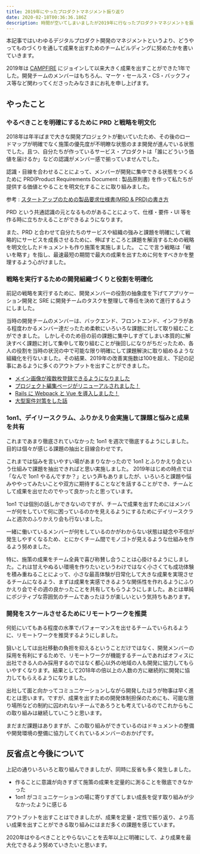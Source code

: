 ```yaml
---
title: 2019年にやったプロダクトマネジメント振り返り
date: 2020-02-18T00:36:36.186Z
description: 時間が空いてしまいましたが2019年に行なったプロダクトマネジメントを振り返ります。
---
```

本記事ではいわゆるデジタルプロダクト開発のマネジメントというより、どうやってものづくりを通して成果を出すためのチームビルディングに努めたかを書いていきます。

2019年は [CAMPFIRE](https://campfire.co.jp/) にジョインして以来大きく成果を出すことができた1年でした。開発チームのメンバーはもちろん、マーケ・セールス・CS・バックフィス等など関わってくださったみなさまにお礼を申し上げます。

## やったこと

### やるべきことを明確にするために PRD と戦略を明文化

2018年は年半ばまで大きな開発プロジェクトが動いていたため、その後のロードマップが明確でなく施策の優先度が不明瞭な状態のまま開発が進んでいる状態でした。且つ、自分たちが作っているサービス・プロダクトは「誰にどういう価値を届けるか」などの認識がメンバー感で揃っていませんでした。

認識・目線を合わせることによって、メンバーが開発に集中できる状態をつくるために PRD(Product Requirements Document : 製品原則書) を作って私たちが提供する価値とやることを明文化することに取り組みました。

参考 : 
[スタートアップのための製品要求仕様書(MRD & PRD)の書き方](https://medium.com/@hirokishimada_80077/%E3%82%B9%E3%82%BF%E3%83%BC%E3%83%88%E3%82%A2%E3%83%83%E3%83%97%E3%81%AE%E3%81%9F%E3%82%81%E3%81%AE%E8%A3%BD%E5%93%81%E8%A6%81%E6%B1%82%E4%BB%95%E6%A7%98%E6%9B%B8-mrd-prd-%E3%81%AE%E6%9B%B8%E3%81%8D%E6%96%B9-d5088d795ba5)

PRD という共通認識の元となるものがあることによって、仕様・要件・UI 等を作る時に立ちかえることができるようになります。

また、PRD と合わせて自分たちのサービスや組織の強みと課題を明確にして戦略的にサービスを成長させるために、伸ばすところと課題を解消するための戦略を明文化したドキュメントも作り施策を実施しました。
ここで言う戦略は「戦いを略す」を指し、最速最短の期間で最大の成果を出すために何をすべきかを整理するよう心がけました。

### 戦略を実行するための開発組織づくりと役割を明確化

前記の戦略を実行するために、開発メンバーの役割の抽象度を下げてアプリケーション開発と SRE に開発チームのタスクを整理して専任を決めて進行するようにしました。 

当時の開発チームのメンバーは、バックエンド、フロントエンド、インフラがある程度わかるメンバー達だったため柔軟にいろいろな課題に対して取り組むことができました。 しかしそのため目の前の課題に集中しすぎてしまい本質的に解決すべく課題に対して集中して取り組むことが後回しになりがちだったため、各人の役割を当時の状況の中で可能な限り明確にして課題解決に取り組めるような組織化を行ないました。その結果、2019年の改善実施数は100を超え、下記の記事にあるように多くのアウトプットを出すことができました。

* [メイン画像が複数枚登録できるようになりました](https://note.com/campfire_dev/n/nb3a7b32a2759)
* [プロジェクト編集ページがリニューアルされました！](https://note.com/campfire_dev/n/n0093398aaa90)
* [Rails に Webpack と Vue を導入しました！](https://note.com/campfire_dev/n/n1686059962b5)
* [大型案件対策をした話](https://note.com/campfire_dev/n/nf284e58d7fc7)

### 1on1、デイリースクラム、ふりかえり会実施して課題と悩みと成果を共有

これまであまり徹底されていなかった 1on1 を週次で徹底するようにしました。\
目的は個々が感じる課題の抽出と目線合わせです。

これまでは悩みを言いやすい場があまりなかったので 1on1 とふりかえり会という仕組みで課題を抽出できればと思い実施しました。 2019年はじめの時点では「なんで 1on1 やるんですか？」という声もありましたが、いろいろと課題や悩みややってみたいことや双方に期待することなどを話することができ、チームとして成果を出せたのでやって良かったと思っています。

1on1 では個別の話しかできないのですが、チームで成果を出すためにはメンバーが何をしていて何に困っているのかを見えるようにするためにデイリースクラムと週次のふりかえり会も行ないました。

一緒に働いているメンバーが何をしているのかがわからない状態は疑念や不信が発生しやすくなるため、とにかくチーム間でモノゴトが見えるような仕組みを作るよう努めました。

特に、施策の成果をチーム全員で喜び称賛し合うことは心掛けるようにしました。これは甘えやぬるい環境を作りたいというわけではなく小さくても成功体験を積み重ねることによって、小さな最高体験が日常化して大きな成果を実現させるチームになるよう、まずは成果を実感できるような関係性を作れるようにふりかえり会でその週の良かったことを共有してもらうようにしました。あとは単純にポジティブな雰囲気のチームであったほうが楽しいという気持ちもあります。

### 開発をスケールさせるためにリモートワークを推奨

何処にいてもある程度の水準でパフォーマンスを出せるチームでいられるように、リモートワークを推奨するようにしました。

狙いとしては出社移動の負担を抑えるということだけではなく、開発メンバーの採用を有利にするためで、リモートワークが機能するチームであればオフィスに出社できる人のみ採用するのではなく都心以外の地域の人も開発に協力してもらいやすくなります。結果として2018年の倍以上の人数の方に継続的に開発に協力してもらえるようになりました。

出社して面と向かってコミュニケーションしながら開発したほうが物事は早く進むとは思います。ですが、成果を出すための開発体制担保のためにも、可能な限り場所などの制約に囚われないチームであろうとも考えているのでこれからもこの取り組みは継続していこうと思います。

まだまだ課題はありますが、この取り組みができているのはドキュメントの整備や開発環境の整備に協力してくれているメンバーのおかげです。

## 反省点と今後について

上記の通りいろいろと取り組んできましたが、同時に反省も多く発生しました。

* 作ることに意識が向きすぎて施策の成果を定量的に測ることを徹底できなかった
* 1on1 がコミュニケーションの場に寄りすぎてしまい成長を促す取り組みが少なかったように感じる
 
アウトプットを出すことはできましたが、成果を定量・定性で振り返り、より高い成果を出すことができる取り組みにはまだ多くの課題を感じています。

2020年はやるべきこととやらないことを去年以上に明確にして、より成果を最大化できるよう努めていきたいと思います。
